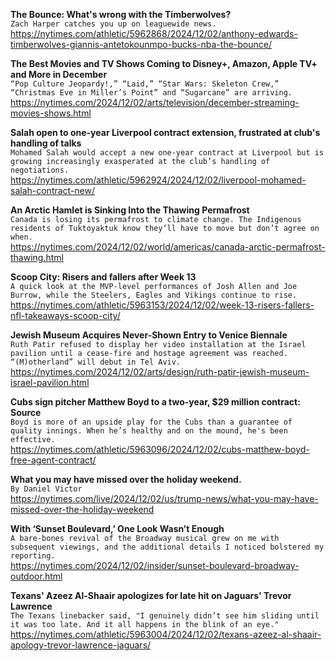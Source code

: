 **The Bounce: What's wrong with the Timberwolves?**\
`Zach Harper catches you up on leaguewide news.`\
https://nytimes.com/athletic/5962868/2024/12/02/anthony-edwards-timberwolves-giannis-antetokounmpo-bucks-nba-the-bounce/

**The Best Movies and TV Shows Coming to Disney+, Amazon, Apple TV+ and More in December**\
`“Pop Culture Jeopardy!,” “Laid,” “Star Wars: Skeleton Crew,” “Christmas Eve in Miller’s Point” and “Sugarcane” are arriving.`\
https://nytimes.com/2024/12/02/arts/television/december-streaming-movies-shows.html

**Salah open to one-year Liverpool contract extension, frustrated at club's handling of talks**\
`Mohamed Salah would accept a new one-year contract at Liverpool but is growing increasingly exasperated at the club’s handling of negotiations.`\
https://nytimes.com/athletic/5962924/2024/12/02/liverpool-mohamed-salah-contract-new/

**An Arctic Hamlet is Sinking Into the Thawing Permafrost**\
`Canada is losing its permafrost to climate change. The Indigenous residents of Tuktoyaktuk know they’ll have to move but don’t agree on when.`\
https://nytimes.com/2024/12/02/world/americas/canada-arctic-permafrost-thawing.html

**Scoop City: Risers and fallers after Week 13**\
`A quick look at the MVP-level performances of Josh Allen and Joe Burrow, while the Steelers, Eagles and Vikings continue to rise.`\
https://nytimes.com/athletic/5963153/2024/12/02/week-13-risers-fallers-nfl-takeaways-scoop-city/

**Jewish Museum Acquires Never-Shown Entry to Venice Biennale**\
`Ruth Patir refused to display her video installation at the Israel pavilion until a cease-fire and hostage agreement was reached. “(M)otherland” will debut in Tel Aviv.`\
https://nytimes.com/2024/12/02/arts/design/ruth-patir-jewish-museum-israel-pavilion.html

**Cubs sign pitcher Matthew Boyd to a two-year, $29 million contract: Source**\
`Boyd is more of an upside play for the Cubs than a guarantee of quality innings. When he’s healthy and on the mound, he's been effective.`\
https://nytimes.com/athletic/5963096/2024/12/02/cubs-matthew-boyd-free-agent-contract/

**What you may have missed over the holiday weekend.**\
`By Daniel Victor`\
https://nytimes.com/live/2024/12/02/us/trump-news/what-you-may-have-missed-over-the-holiday-weekend

**With ‘Sunset Boulevard,’ One Look Wasn’t Enough**\
`A bare-bones revival of the Broadway musical grew on me with subsequent viewings, and the additional details I noticed bolstered my reporting.`\
https://nytimes.com/2024/12/02/insider/sunset-boulevard-broadway-outdoor.html

**Texans' Azeez Al-Shaair apologizes for late hit on Jaguars' Trevor Lawrence**\
`The Texans linebacker said, "I genuinely didn’t see him sliding until it was too late. And it all happens in the blink of an eye."`\
https://nytimes.com/athletic/5963004/2024/12/02/texans-azeez-al-shaair-apology-trevor-lawrence-jaguars/

